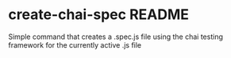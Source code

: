 # create-chai-spec README

Simple command that creates a .spec.js file using the chai testing framework for the currently active .js file